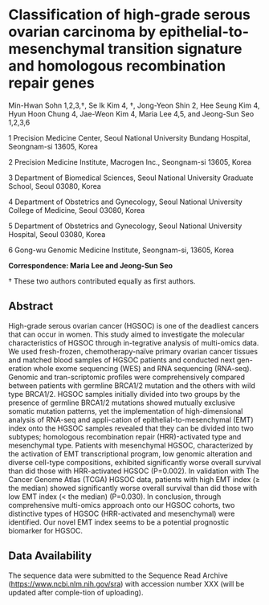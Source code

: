 # Classification of high-grade serous ovarian carcinoma by epithelial-to-mesenchymal transition signature and homologous recombination repair genes

Min-Hwan Sohn 1,2,3,†, Se Ik Kim 4, †, Jong-Yeon Shin 2, Hee Seung Kim 4, Hyun Hoon Chung 4, Jae-Weon Kim 4, Maria Lee 4,5, and Jeong-Sun Seo 1,2,3,6

1	Precision Medicine Center, Seoul National University Bundang Hospital, Seongnam-si 13605, Korea

2	Precision Medicine Institute, Macrogen Inc., Seongnam-si 13605, Korea

3	Department of Biomedical Sciences, Seoul National University Graduate School, Seoul 03080, Korea

4	Department of Obstetrics and Gynecology, Seoul National University College of Medicine, Seoul 03080, Korea

5	Department of Obstetrics and Gynecology, Seoul National University Hospital, Seoul 03080, Korea

6	Gong-wu Genomic Medicine Institute, Seongnam-si, 13605, Korea

**Correspondence: Maria Lee and Jeong-Sun Seo**

†	These two authors contributed equally as first authors.

## Abstract
High-grade serous ovarian cancer (HGSOC) is one of the deadliest cancers that can occur in women. This study aimed to investigate the molecular characteristics of HGSOC through in-tegrative analysis of multi-omics data. We used fresh-frozen, chemotherapy-naïve primary ovarian cancer tissues and matched blood samples of HGSOC patients and conducted next gen-eration whole exome sequencing (WES) and RNA sequencing (RNA-seq). Genomic and tran-scriptomic profiles were comprehensively compared between patients with germline BRCA1/2 mutation and the others with wild type BRCA1/2. HGSOC samples initially divided into two groups by the presence of germline BRCA1/2 mutations showed mutually exclusive somatic mutation patterns, yet the implementation of high-dimensional analysis of RNA-seq and appli-cation of epithelial-to-mesenchymal (EMT) index onto the HGSOC samples revealed that they can be divided into two subtypes; homologous recombination repair (HRR)-activated type and mesenchymal type. Patients with mesenchymal HGSOC, characterized by the activation of EMT transcriptional program, low genomic alteration and diverse cell-type compositions, exhibited significantly worse overall survival than did those with HRR-activated HGSOC (P=0.002). In validation with The Cancer Genome Atlas (TCGA) HGSOC data, patients with high EMT index (≥ the median) showed significantly worse overall survival than did those with low EMT index (< the median) (P=0.030). In conclusion, through comprehensive multi-omics approach onto our HGSOC cohorts, two distinctive types of HGSOC (HRR-activated and mesenchymal) were identified. Our novel EMT index seems to be a potential prognostic biomarker for HGSOC.

## Data Availability
The sequence data were submitted to the Sequence Read Archive (https://www.ncbi.nlm.nih.gov/sra) with accession number XXX (will be updated after comple-tion of uploading). 
